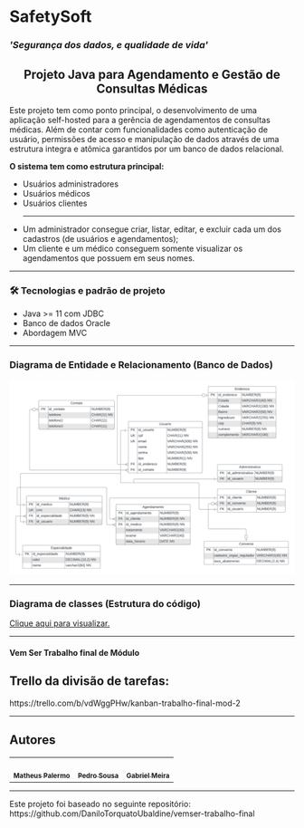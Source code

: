 # SafetySoft
<h3> <i> 'Segurança dos dados, e qualidade de vida' </i> </h3>
<h2 style="text-align: center" >Projeto Java para Agendamento e Gestão de Consultas Médicas</h2>

<p>
    Este projeto tem como ponto principal, o desenvolvimento de uma aplicação self-hosted para a gerência de agendamentos de consultas médicas.
    Além de contar com funcionalidades como autenticação de usuário, permissões de acesso e manipulação de dados através de uma estrutura integra e atômica garantidos por um banco de dados relacional.
</p>

<p>
    <strong>O sistema tem como estrutura principal:</strong>
    <ul>
        <li>Usuários administradores</li>
        <li>Usuários médicos</li>
        <li>Usuários clientes</li>
        <hr>
        <li>Um administrador consegue criar, listar, editar, e excluir cada um dos cadastros (de usuários e agendamentos);</li>
        <li>Um cliente e um médico conseguem somente visualizar os agendamentos que possuem em seus nomes.</li>
    </ul>
</p>
<hr>

### 🛠 Tecnologias e padrão de projeto
<ul>
    <li>Java >= 11 com JDBC</li>
    <li>Banco de dados Oracle</li>
    <li>Abordagem MVC</li>
</ul>
<hr>

### Diagrama de Entidade e Relacionamento (Banco de Dados)
<img src="docs/ER.png">

<hr>

### Diagrama de classes (Estrutura do código)

[//]: # (MUDAR)
<a href="docs/Diagrama de Classes.png">Clique aqui para visualizar.</a>

<hr>

#### Vem Ser Trabalho final de Módulo
## Trello da divisão de tarefas:
<p>https://trello.com/b/vdWggPHw/kanban-trabalho-final-mod-2</p>

<hr>
<h2>Autores</h2> 
<table>
  <tr>
    <td align="center"><a href="https://github.com/matheus1629"><img style="border-radius: 50%;" src="https://avatars.githubusercontent.com/u/89110918?v=4" width="100px;" alt=""/><br /><sub><b>Matheus Palermo</b></sub></a><br /></td>
    <td align="center"><a href="https://github.com/pedro-s-20"><img style="border-radius: 50%;" src="https://avatars.githubusercontent.com/u/63027972?v=4" width="100px;" alt=""/><br /><sub><b>Pedro Sousa</b></sub></a><br /></td>
    <td align="center"><a href="https://github.com/Gabriel-Gomes-Meira"><img style="border-radius: 50%;" src="https://avatars.githubusercontent.com/u/62515106?v=4" width="100px;" alt=""/><br /><sub><b>Gabriel Meira</b></sub></a><br /></td>
  </tr>
</table>

<hr>
<p>Este projeto foi baseado no seguinte repositório: https://github.com/DaniloTorquatoUbaldine/vemser-trabalho-final</p>
